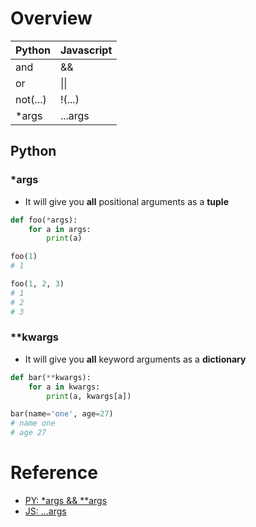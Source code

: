 # Overview
| Python               | Javascript                    
| --- |---
| and | &&
| or  | \|\|
| not(...) | !(...)
| *args | ...args|
## Python
### *args
- It will give you **all** positional arguments as a **tuple**
```python
def foo(*args):
    for a in args:
        print(a)        

foo(1)
# 1

foo(1, 2, 3)
# 1
# 2
# 3
```
### **kwargs
- It will give you **all** keyword arguments as a **dictionary**
```python
def bar(**kwargs):
    for a in kwargs:
        print(a, kwargs[a])  

bar(name='one', age=27)
# name one
# age 27
```

# Reference
- [PY: *args && **args](https://stackoverflow.com/questions/36901/what-does-double-star-asterisk-and-star-asterisk-do-for-parameters)
- [JS: ...args](https://developer.mozilla.org/en-US/docs/Web/JavaScript/Reference/Operators/Destructuring_assignment)
